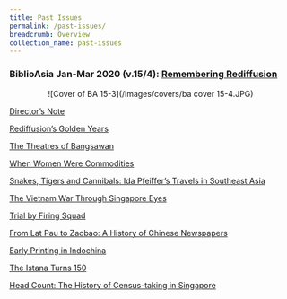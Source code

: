```yaml
---
title: Past Issues
permalink: /past-issues/
breadcrumb: Overview
collection_name: past-issues
---
```


### BiblioAsia Jan-Mar 2020 (v.15/4): [Remembering Rediffusion](http://www.nlb.gov.sg/biblioasia/category/vol-15-issue-4/)
<center>
![Cover of BA 15-3](/images/covers/ba cover 15-4.JPG)
</center>

[Director’s Note](http://www.nlb.gov.sg/biblioasia/2020/02/21/directors-note-16/)

[Rediffusion’s Golden Years](http://www.nlb.gov.sg/biblioasia/2020/02/21/rediffusions-golden-years/)

[The Theatres of Bangsawan](http://www.nlb.gov.sg/biblioasia/2020/02/21/the-theatres-of-bangsawan/)

[When Women Were Commodities](http://www.nlb.gov.sg/biblioasia/2020/02/21/when-women-were-commodities/)

[Snakes, Tigers and Cannibals: Ida Pfeiffer’s Travels in Southeast Asia](http://www.nlb.gov.sg/biblioasia/2020/02/21/snakes-tigers-and-cannibals-ida-pfeiffers-travels-in-southeast-asia/)

[The Vietnam War Through Singapore Eyes](http://www.nlb.gov.sg/biblioasia/2020/02/21/the-vietnam-war-through-singapore-eyes/) 

[Trial by Firing Squad](http://www.nlb.gov.sg/biblioasia/2020/02/21/trial-by-firing-squad/)

[From Lat Pau to Zaobao: A History of Chinese Newspapers](http://www.nlb.gov.sg/biblioasia/2020/02/21/from-lat-pau-to-zaobao-a-history-of-chinese-newspaper/)

[Early Printing in Indochina](http://www.nlb.gov.sg/biblioasia/2020/02/21/early-printing-in-indochina/)

[The Istana Turns 150](http://www.nlb.gov.sg/biblioasia/2020/02/21/the-istana-turns-150/)

[Head Count: The History of Census-taking in Singapore](http://www.nlb.gov.sg/biblioasia/2020/02/21/head-count-the-history-of-census-taking-in-singapore/)
